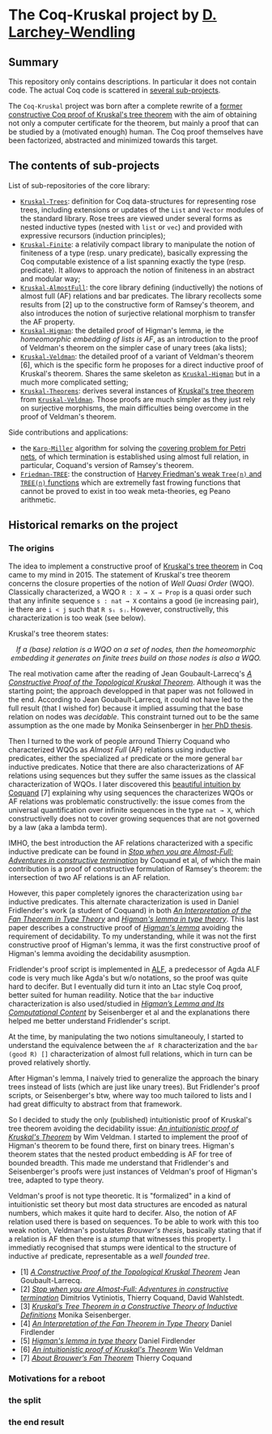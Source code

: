 # The Coq-Kruskal project by [D. Larchey-Wendling](https://members.loria.fr/DLarchey/files)

## Summary

This repository only contains descriptions. In particular it does not contain code. 
The actual Coq code is scattered in [several sub-projects](#The-contents-of-sub-projects).

The `Coq-Kruskal` project was born after a complete rewrite of a [former constructive Coq proof 
of Kruskal's tree theorem](https://members.loria.fr/DLarchey/files/Kruskal) with the aim of
obtaining not only a computer certificate for the theorem, but mainly a proof that can be
studied by a (motivated enough) human. The Coq proof themselves have been factorized, abstracted
and minimized towards this target.

## The contents of sub-projects

List of sub-repositories of the core library:
- [`Kruskal-Trees`](https://github.com/DmxLarchey/Kruskal-Trees): definition for Coq data-structures for representing rose trees, including extensions or updates of the `List` and `Vector` modules of the standard library. Rose trees are viewed under several forms as nested inductive types (nested with `list` or `vec`) and provided with expressive recursors (induction principles);
- [`Kruskal-Finite`](https://github.com/DmxLarchey/Kruskal-Finite): a relativily compact library to manipulate the notion of finiteness of a type (resp. unary predicate), basically expressing the Coq computable existence of a list spanning exactly the type (resp. predicate). It allows to approach the notion of finiteness in an abstract and modular way; 
- [`Kruskal-AlmostFull`](https://github.com/DmxLarchey/Kruskal-AlmostFull): the core library defining (inductivelly) the notions of almost full (AF) relations and bar predicates. The library recollects some results from \[2\] up to the constructive form of Ramsey's theorem, and also introduces the notion of surjective relational morphism to transfer the AF property.  
- [`Kruskal-Higman`](https://github.com/DmxLarchey/Kruskal-Higman): the detailed proof of Higman's lemma, ie the _homeomorphic embedding of lists is AF_, as an introduction to the proof of Veldman's theorem on the simpler case of unary trees (aka lists);   
- [`Kruskal-Veldman`](https://github.com/DmxLarchey/Kruskal-Veldman): the detailed proof of a variant of Veldman's theorem \[6\], which is the specific form he proposes for a direct inductive proof of Kruskal's theorem. Shares the same skeleton as [`Kruskal-Higman`](https://github.com/DmxLarchey/Kruskal-Higman) but in a much more complicated setting;
- [`Kruskal-Theorems`](https://github.com/DmxLarchey/Kruskal-Theorems): derives several instances of [Kruskal's tree theorem](https://en.wikipedia.org/wiki/Kruskal%27s_tree_theorem) from [`Kruskal-Veldman`](https://github.com/DmxLarchey/Kruskal-Veldman). Those proofs are much simpler as they just rely on surjective morphisms, the main difficulties being overcome in the proof of Veldman's theorem.

Side contributions and applications:
- the [`Karp-Miller`](https://github.com/DmxLarchey/Karp-Miller) algorithm for solving the [covering problem for Petri nets](https://en.wikipedia.org/wiki/Petri_net), of which termination is established using almost full relation, in particular, Coquand's version of Ramsey's theorem.
- [`Friedman-TREE`](https://github.com/DmxLarchey/Friedman-TREE): the construction of [Harvey Friedman's weak `Tree(n)` and `TREE(n)` functions](https://en.wikipedia.org/wiki/Kruskal%27s_tree_theorem) which are extremelly fast frowing functions that cannot be proved to exist in too weak meta-theories, eg Peano arithmetic.

## Historical remarks on the project

### The origins

The idea to implement a constructive proof of [Kruskal's tree theorem](https://en.wikipedia.org/wiki/Kruskal%27s_tree_theorem)
in Coq came to my mind in 2015. The statement of Kruskal's tree theorem concerns the closure properties of the notion of _Well Quasi Order_ (WQO). Classically characterized, a WQO `R : X → X → Prop` is a quasi order such that any infinite sequence `s : nat → X` contains a good (ie increasing pair), ie there are `i < j` such that `R sᵢ sⱼ`. However, constructivelly, this characterization is too weak (see below).  

Kruskal's tree theorem states: 

_<p style="text-align: center;">If a (base) relation is a WQO on a set of nodes, then the homeomorphic embedding it generates on finite trees build on those nodes is also a WQO.</p>_

The real motivation came after the reading of Jean Goubault-Larrecq's [_A Constructive Proof of the Topological Kruskal Theorem_](https://doi.org/10.1007/978-3-642-40313-2_3). Although it was the starting point; the approach developped in that paper was not followed in the end. According to Jean Goubault-Larrecq, it could not have led to the full result (that I wished for) because it implied assuming that the base relation on nodes was _decidable_. This constraint turned out to be the same assumption as the one made by Monika Seinsenberger in [her PhD thesis](https://doi.org/10.1007/978-94-015-9757-9_21). 

Then I turned to the work of people arround Thierry Coquand who characterized WQOs as _Almost Full_ (AF) relations using inductive predicates, either the specialized `af` predicate or the more general `bar` inductive predicates. Notice that there are also characterizations of AF relations using sequences but they suffer the same issues as the classical characterization of WQOs. I later discovered this [beautiful intuition by Coquand](https://www.cairn-int.info/journal-revue-internationale-de-philosophie-2004-4-page-483.htm) \[7\] explaining why using sequences the characterizes WQOs or AF relations was problematic constructivelly: the issue comes from the universal quantification over infinite sequences in the type `nat → X`, which constructivelly does not to cover growing sequences that are not governed by a law (aka a lambda term).

IMHO, the best introduction the AF relations characterized with a specific inductive predicate can be found in [_Stop when you are Almost-Full: Adventures in constructive termination_](https://doi.org/10.1007/978-3-642-32347-8_17) by Coquand et al, of which the main contribution is a proof of constructive formulation of Ramsey's theorem: the intersection of two AF relations is an AF relation. 

However, this paper completely ignores the characterization using `bar` inductive predicates. This alternate characterization is used in Daniel Fridlender's work (a student of Coquand) in both [_An Interpretation of the Fan Theorem in Type Theory_](https://doi.org/10.1007/3-540-48167-2_7) and [_Higman's lemma in type theory_](https://doi.org/10.1007/BFb0097789). This last paper describes a constructive proof of [_Higman's lemma_](https://en.wikipedia.org/wiki/Higman%27s_lemma) avoiding the requirement of decidability. To my understanding, while it was not the first constructive proof of Higman's lemma, it was the first constructive proof of Higman's lemma avoiding the decidability asusmption. 

Fridlender's proof script is implemented in [ALF](https://en.wikipedia.org/wiki/ALF_(proof_assistant)), a predecessor of Agda
ALF code is very much like Agda's but w/o notations, so the proof was quite hard to decifer. But I eventually did turn it into an Ltac style Coq proof, better suited for human readility.  Notice that the `bar` inductive characterization is also used/studied in [_Higman’s Lemma and Its Computational Content_](https://doi.org/10.1007/978-3-319-29198-7_11) by Seisenberger et al and the explanations there helped me better understand Fridlender's script.

At the time, by manipulating the two notions simultaneouly, I started to understand the equivalence between the `af R` characterization and the `bar (good R) []` characterization of almost full relations, which in turn can be proved relatively shortly.

After Higman's lemma, I naively tried to generalize the approach the binary trees instead of lists (which are just like unary trees). But Fridlender's proof scripts, or Seisenberger's btw, where way too much tailored to lists and I had great difficulty to abstract from that framework.

So I decided to study the only (published) intuitionistic proof of Kruskal's tree theorem avoiding the decidability issue: [_An intuitionistic proof of Kruskal's Theorem_](https://doi.org/10.1007/s00153-003-0207-x) by Wim Veldman. I started to implement the proof of Higman's theorem to be found there, first on binary trees. Higman's theorem states that the nested product embedding is AF for tree of bounded breadth. This made me understand that Fridlender's and Seisenberger's proofs were just instances of Veldman's proof of Higman's tree, adapted to type theory.

Veldman's proof is not type theoretic. It is "formalized" in a kind of intuitionistic set theory but most data structures are encoded as natural numbers, which makes it quite hard to decifer. Also, the notion of AF relation used there is based on sequences. To be able to work with this too weak notion, Veldman's postulates _Brouwer's thesis_, basically stating that if a relation is AF then there is a _stump_ that witnesses this property. I immediatly recognised that stumps were identical to the structure of inductive `af` predicate, representable as a _well founded tree_.

- \[1\] [_A Constructive Proof of the Topological Kruskal Theorem_](https://doi.org/10.1007/978-3-642-40313-2_3) Jean Goubault-Larrecq.
- \[2\] [_Stop when you are Almost-Full: Adventures in constructive termination_](https://doi.org/10.1007/978-3-642-32347-8_17) Dimitrios Vytiniotis, Thierry Coquand, David Wahlstedt.
- \[3\] [_Kruskal’s Tree Theorem in a Constructive Theory of Inductive Definitions_](https://doi.org/10.1007/978-94-015-9757-9_21) Monika Seisenberger.
- \[4\] [_An Interpretation of the Fan Theorem in Type Theory_](https://doi.org/10.1007/3-540-48167-2_7) Daniel Firdlender
- \[5\] [_Higman's lemma in type theory_](https://doi.org/10.1007/BFb0097789) Daniel Firdlender
- \[6\] [_An intuitionistic proof of Kruskal's Theorem_](https://doi.org/10.1007/s00153-003-0207-x) Win Veldman
- \[7\] [_About Brouwer’s Fan Theorem_](https://www.cairn-int.info/journal-revue-internationale-de-philosophie-2004-4-page-483.htm) Thierry Coquand

### Motivations for a reboot

### the split

### the end result
